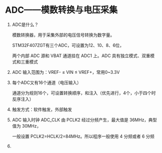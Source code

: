 # ADC——模数转换与电压采集

1. ADC是什么？

    模数转换器，用于采集外部的电压信号转换为数字量。

    STM32F407ZGT有三个ADC，可设置为12、10、8、6位，

    两个内部 ADC 源和 VBAT 通道挂在 ADC1 上。ADC 具有独立模式、双重模式和三重模式
2. ADC 输入范围为：VREF- ≤ VIN ≤ VREF+，常用0~3.3V
3. 每个ADC又有16个通道（电压输入）

    通道分为规则16个，可设置转换顺序，和注入（优先进行，4个，小于四个时反序注入）
4. 触发方式：软件触发，外部触发
5. ADC 输入时钟 ADC_CLK 由 PCLK2 经过分频产生，最大值是 36MHz，典型值为 30MHz，

    一般设置 PCLK2=HCLK/2=84MHz。所以程序一般使用 4 分频或者 6 分频
6.